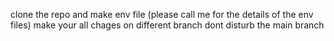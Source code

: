clone the repo and make env file (please call me for the details of the env files)
make your all chages on different branch dont disturb the main branch
